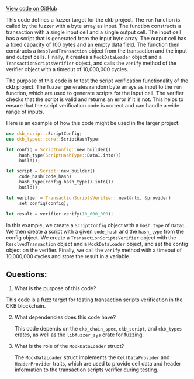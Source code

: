 [View code on GitHub](https://github.com/nervosnetwork/ckb/blob/develop/script/fuzz/fuzz_targets/transaction_scripts_verifier_data1.rs)

This code defines a fuzzer target for the ckb project. The `run` function is called by the fuzzer with a byte array as input. The function constructs a transaction with a single input cell and a single output cell. The input cell has a script that is generated from the input byte array. The output cell has a fixed capacity of 100 bytes and an empty data field. The function then constructs a `ResolvedTransaction` object from the transaction and the input and output cells. Finally, it creates a `MockDataLoader` object and a `TransactionScriptsVerifier` object, and calls the `verify` method of the verifier object with a timeout of 10,000,000 cycles.

The purpose of this code is to test the script verification functionality of the ckb project. The fuzzer generates random byte arrays as input to the `run` function, which are used to generate scripts for the input cell. The verifier checks that the script is valid and returns an error if it is not. This helps to ensure that the script verification code is correct and can handle a wide range of inputs.

Here is an example of how this code might be used in the larger project:

```rust
use ckb_script::ScriptConfig;
use ckb_types::core::ScriptHashType;

let config = ScriptConfig::new_builder()
    .hash_type(ScriptHashType::Data1.into())
    .build();

let script = Script::new_builder()
    .code_hash(code_hash)
    .hash_type(config.hash_type().into())
    .build();

let verifier = TransactionScriptsVerifier::new(&rtx, &provider)
    .set_config(config);

let result = verifier.verify(10_000_000);
```

In this example, we create a `ScriptConfig` object with a `hash_type` of `Data1`. We then create a script with a given `code_hash` and the `hash_type` from the config object. We create a `TransactionScriptsVerifier` object with the `ResolvedTransaction` object and a `MockDataLoader` object, and set the config object on the verifier. Finally, we call the `verify` method with a timeout of 10,000,000 cycles and store the result in a variable.
## Questions:
 1. What is the purpose of this code?

   This code is a fuzz target for testing transaction scripts verification in the CKB blockchain.

2. What dependencies does this code have?

   This code depends on the `ckb_chain_spec`, `ckb_script`, and `ckb_types` crates, as well as the `libfuzzer_sys` crate for fuzzing.

3. What is the role of the `MockDataLoader` struct?

   The `MockDataLoader` struct implements the `CellDataProvider` and `HeaderProvider` traits, which are used to provide cell data and header information to the transaction scripts verifier during testing.
